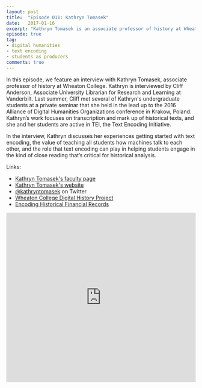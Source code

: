 ```yaml
---
layout: post
title:  "Episode 011: Kathryn Tomasek"
date:   2017-01-16
excerpt: "Kathryn Tomasek is an associate professor of history at Wheaton College."
episode: true
tag:
- digital humanities
- text encoding
- students as producers
comments: true
---
```


In this episode, we feature an interview with Kathryn Tomasek, associate professor of history at Wheaton College. Kathryn is interviewed by Cliff Anderson, Associate University Librarian for Research and Learning at Vanderbilt. Last summer, Cliff met several of Kathryn's undergraduate students at a private seminar that she held in the lead up to the 2016 Alliance of Digital Humanities Organizations conference in Krakow, Poland. Kathryn’s work focuses on transcription and mark up of historical texts, and she and her students are active in TEI, the Text Encoding Initiative. 

In the interview, Kathryn discusses her experiences getting started with text encoding, the value of teaching all students how machines talk to each other, and the role that text encoding can play in helping students engage in the kind of close reading that’s critical for historical analysis.

Links:

* [Kathryn Tomasek's faculty page](http://wheatoncollege.edu/faculty/profiles/kathryn-tomasek/)
* [Kathryn Tomasek's website](http://kathryntomasek.org/)
* [@kathryntomasek](https://twitter.com/kathryntomasek) on Twitter
* [Wheaton College Digital History Project](http://wheatoncollege.edu/digital-history-project/)
* [Encoding Historical Financial Records](http://www.encodinghfrs.org/)

<iframe width="100%" height="450" scrolling="no" frameborder="no" src="https://w.soundcloud.com/player/?url=https%3A//api.soundcloud.com/tracks/302379277%3Fsecret_token%3Ds-V8Juk&amp;auto_play=false&amp;hide_related=false&amp;show_comments=true&amp;show_user=true&amp;show_reposts=false&amp;visual=true"></iframe>
